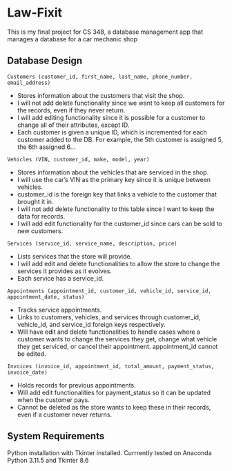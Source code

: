 # Law-Fixit
This is my final project for CS 348, a database management app that manages a database for a car mechanic shop

## Database Design
`Customers (customer_id, first_name, last_name, phone_number, email_address)`
-	Stores information about the customers that visit the shop.
-	I will not add delete functionality since we want to keep all customers for the records, even if they never return.
-	I will add editing functionality since it is possible for a customer to change all of their attributes, except ID.
-	Each customer is given a unique ID, which is incremented for each customer added to the DB. For example, the 5th customer is assigned 5, the 6th assigned 6…

`Vehicles (VIN, customer_id, make, model, year)`
-	Stores information about the vehicles that are serviced in the shop.
-	I will use the car’s VIN as the primary key since it is unique between vehicles.
-	customer_id is the foreign key that links a vehicle to the customer that brought it in.
-	I will not add delete functionality to this table since I want to keep the data for records.
-	I will add edit functionality for the customer_id since cars can be sold to new customers.

`Services (service_id, service_name, description, price)`
-	Lists services that the store will provide.
-	I will add edit and delete functionalities to allow the store to change the services it provides as it evolves.
-	Each service has a service_id.

`Appointments (appointment_id, customer_id, vehicle_id, service_id, appointment_date, status)`
-	Tracks service appointments.
-	Links to customers, vehicles, and services through customer_id, vehicle_id, and service_id foreign keys respectively.
-	Will have edit and delete functionalities to handle cases where a customer wants to change the services they get, change what vehicle they get serviced, or cancel their appointment. appointment_id cannot be edited.

`Invoices (invoice_id, appointment_id, total_amount, payment_status, invoice_date)`
-	Holds records for previous appointments.
-	Will add edit functionalities for payment_status so it can be updated when the customer pays.
-	Cannot be deleted as the store wants to keep these in their records, even if a customer never returns.

## System Requirements
Python installation with Tkinter installed.
Currrently tested on Anaconda Python 3.11.5 and Tkinter 8.6
